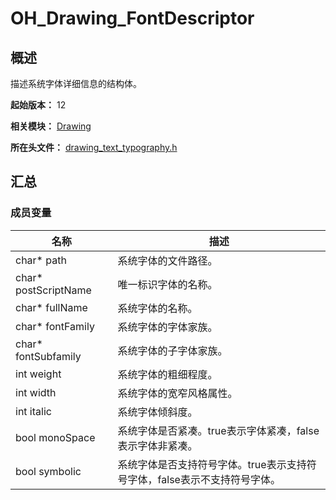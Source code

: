 # OH_Drawing_FontDescriptor
<!--Kit: ArkGraphics 2D-->
<!--Subsystem: Graphics-->
<!--Owner: @oh_wangxk;@gmiao522;@Lem0nC-->
<!--SE: @liumingxiang-->
<!--TSE: @yhl0101-->
## 概述

描述系统字体详细信息的结构体。

**起始版本：** 12

**相关模块：** [Drawing](capi-drawing.md)

**所在头文件：** [drawing_text_typography.h](capi-drawing-text-typography-h.md)

## 汇总

### 成员变量

| 名称                 | 描述                                                         |
| -------------------- | ------------------------------------------------------------ |
| char* path           | 系统字体的文件路径。                                         |
| char* postScriptName | 唯一标识字体的名称。                                         |
| char* fullName       | 系统字体的名称。                                             |
| char* fontFamily     | 系统字体的字体家族。                                         |
| char* fontSubfamily  | 系统字体的子字体家族。                                       |
| int weight           | 系统字体的粗细程度。                                         |
| int width            | 系统字体的宽窄风格属性。                                     |
| int italic           | 系统字体倾斜度。                                             |
| bool monoSpace       | 系统字体是否紧凑。true表示字体紧凑，false表示字体非紧凑。    |
| bool symbolic        | 系统字体是否支持符号字体。true表示支持符号字体，false表示不支持符号字体。 |

